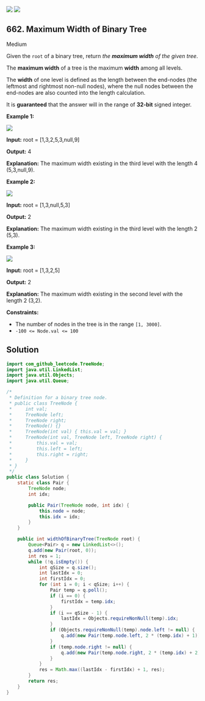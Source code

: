 [![](https://img.shields.io/github/stars/javadev/LeetCode-in-Java?label=Stars&style=flat-square)](https://github.com/javadev/LeetCode-in-Java)
[![](https://img.shields.io/github/forks/javadev/LeetCode-in-Java?label=Fork%20me%20on%20GitHub%20&style=flat-square)](https://github.com/javadev/LeetCode-in-Java/fork)

## 662\. Maximum Width of Binary Tree

Medium

Given the `root` of a binary tree, return _the **maximum width** of the given tree_.

The **maximum width** of a tree is the maximum **width** among all levels.

The **width** of one level is defined as the length between the end-nodes (the leftmost and rightmost non-null nodes), where the null nodes between the end-nodes are also counted into the length calculation.

It is **guaranteed** that the answer will in the range of **32-bit** signed integer.

**Example 1:**

![](https://assets.leetcode.com/uploads/2021/05/03/width1-tree.jpg)

**Input:** root = [1,3,2,5,3,null,9]

**Output:** 4

**Explanation:** The maximum width existing in the third level with the length 4 (5,3,null,9).

**Example 2:**

![](https://assets.leetcode.com/uploads/2021/05/03/width2-tree.jpg)

**Input:** root = [1,3,null,5,3]

**Output:** 2

**Explanation:** The maximum width existing in the third level with the length 2 (5,3).

**Example 3:**

![](https://assets.leetcode.com/uploads/2021/05/03/width3-tree.jpg)

**Input:** root = [1,3,2,5]

**Output:** 2

**Explanation:** The maximum width existing in the second level with the length 2 (3,2).

**Constraints:**

*   The number of nodes in the tree is in the range `[1, 3000]`.
*   `-100 <= Node.val <= 100`

## Solution

```java
import com_github_leetcode.TreeNode;
import java.util.LinkedList;
import java.util.Objects;
import java.util.Queue;

/*
 * Definition for a binary tree node.
 * public class TreeNode {
 *     int val;
 *     TreeNode left;
 *     TreeNode right;
 *     TreeNode() {}
 *     TreeNode(int val) { this.val = val; }
 *     TreeNode(int val, TreeNode left, TreeNode right) {
 *         this.val = val;
 *         this.left = left;
 *         this.right = right;
 *     }
 * }
 */
public class Solution {
    static class Pair {
        TreeNode node;
        int idx;

        public Pair(TreeNode node, int idx) {
            this.node = node;
            this.idx = idx;
        }
    }

    public int widthOfBinaryTree(TreeNode root) {
        Queue<Pair> q = new LinkedList<>();
        q.add(new Pair(root, 0));
        int res = 1;
        while (!q.isEmpty()) {
            int qSize = q.size();
            int lastIdx = 0;
            int firstIdx = 0;
            for (int i = 0; i < qSize; i++) {
                Pair temp = q.poll();
                if (i == 0) {
                    firstIdx = temp.idx;
                }
                if (i == qSize - 1) {
                    lastIdx = Objects.requireNonNull(temp).idx;
                }
                if (Objects.requireNonNull(temp).node.left != null) {
                    q.add(new Pair(temp.node.left, 2 * (temp.idx) + 1));
                }
                if (temp.node.right != null) {
                    q.add(new Pair(temp.node.right, 2 * (temp.idx) + 2));
                }
            }
            res = Math.max((lastIdx - firstIdx) + 1, res);
        }
        return res;
    }
}
```